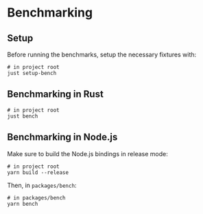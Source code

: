 # Benchmarking

## Setup

Before running the benchmarks, setup the necessary fixtures with:

```shell
# in project root
just setup-bench
```

## Benchmarking in Rust

```shell
# in project root
just bench
```

## Benchmarking in Node.js

Make sure to build the Node.js bindings in release mode:

```shell
# in project root
yarn build --release
```

Then, in `packages/bench`:

```shell
# in packages/bench
yarn bench
```

